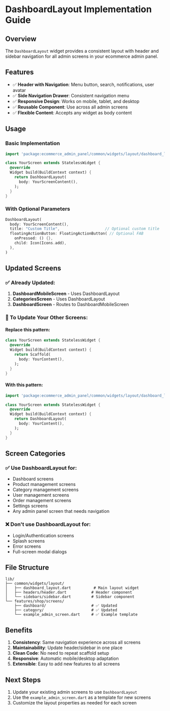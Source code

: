 # DashboardLayout Implementation Guide

## Overview

The `DashboardLayout` widget provides a consistent layout with header and sidebar navigation for all admin screens in your ecommerce admin panel.

## Features

- ✅ **Header with Navigation**: Menu button, search, notifications, user avatar
- ✅ **Side Navigation Drawer**: Consistent navigation menu
- ✅ **Responsive Design**: Works on mobile, tablet, and desktop
- ✅ **Reusable Component**: Use across all admin screens
- ✅ **Flexible Content**: Accepts any widget as body content

## Usage

### Basic Implementation

```dart
import 'package:ecommerce_admin_panel/common/widgets/layout/dashboard_layout.dart';

class YourScreen extends StatelessWidget {
  @override
  Widget build(BuildContext context) {
    return DashboardLayout(
      body: YourScreenContent(),
    );
  }
}
```

### With Optional Parameters

```dart
DashboardLayout(
  body: YourScreenContent(),
  title: "Custom Title",                    // Optional custom title
  floatingActionButton: FloatingActionButton( // Optional FAB
    onPressed: () {},
    child: Icon(Icons.add),
  ),
)
```

## Updated Screens

### ✅ Already Updated:

1. **DashboardMobileScreen** - Uses DashboardLayout
2. **CategoriesScreen** - Uses DashboardLayout
3. **DashboardScreen** - Routes to DashboardMobileScreen

### 🔄 To Update Your Other Screens:

#### Replace this pattern:

```dart
class YourScreen extends StatelessWidget {
  @override
  Widget build(BuildContext context) {
    return Scaffold(
      body: YourContent(),
    );
  }
}
```

#### With this pattern:

```dart
import 'package:ecommerce_admin_panel/common/widgets/layout/dashboard_layout.dart';

class YourScreen extends StatelessWidget {
  @override
  Widget build(BuildContext context) {
    return DashboardLayout(
      body: YourContent(),
    );
  }
}
```

## Screen Categories

### ✅ Use DashboardLayout for:

- Dashboard screens
- Product management screens
- Category management screens
- User management screens
- Order management screens
- Settings screens
- Any admin panel screen that needs navigation

### ❌ Don't use DashboardLayout for:

- Login/Authentication screens
- Splash screens
- Error screens
- Full-screen modal dialogs

## File Structure

```
lib/
├── common/widgets/layout/
│   ├── dashboard_layout.dart          # Main layout widget
│   ├── headers/header.dart           # Header component
│   └── sidebars/sidebar.dart         # Sidebar component
└── features/shop/screens/
    ├── dashboard/                    # ✅ Updated
    ├── category/                     # ✅ Updated
    └── example_admin_screen.dart     # ✅ Example template
```

## Benefits

1. **Consistency**: Same navigation experience across all screens
2. **Maintainability**: Update header/sidebar in one place
3. **Clean Code**: No need to repeat scaffold setup
4. **Responsive**: Automatic mobile/desktop adaptation
5. **Extensible**: Easy to add new features to all screens

## Next Steps

1. Update your existing admin screens to use `DashboardLayout`
2. Use the `example_admin_screen.dart` as a template for new screens
3. Customize the layout properties as needed for each screen
